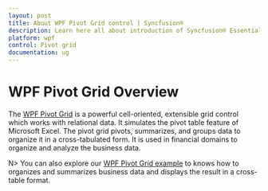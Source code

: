 ```yaml
---
layout: post
title: About WPF Pivot Grid control | Syncfusion®
description: Learn here all about introduction of Syncfusion® Essential Studio® WPF Pivot Grid control, its elements and more.
platform: wpf
control: Pivot grid
documentation: ug
---
```


# WPF Pivot Grid Overview

The [WPF Pivot Grid](https://www.syncfusion.com/wpf-controls/pivot-grid) is a powerful cell-oriented, extensible grid control which works with relational data. It simulates the pivot table feature of Microsoft Excel. The pivot grid pivots, summarizes, and groups data to organize it in a cross-tabulated form. It is used in financial domains to organize and analyze the business data.

N> You can also explore our [WPF Pivot Grid example](https://github.com/syncfusion/wpf-demos) to knows how to organizes and summarizes business data and displays the result in a cross-table format.